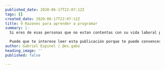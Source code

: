 ```yaml
---
published_date: 2020-06-17T22:07:12Z
tags: []
created_date: 2020-06-17T22:07:12Z
title: 9 Razones para aprender a programar
summary: |-
  Si eres de esas personas que no estan contentas con su vida laboral porque te sientes aburrido/a, poco motivado, no tienes suficientes retos  o simplemente buscas mejorar tu calidad de vida.

  Puede que te interese leer esta publicación porque te puede convencer para que aprendas a programar.
author: Gabriel Espinel | @es.gabo
heading_image: ''
published: false

---
```

